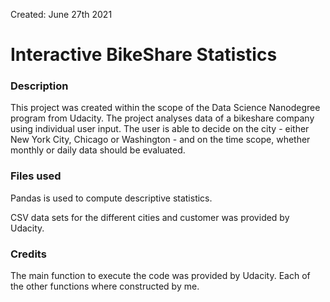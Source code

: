 Created: June 27th 2021

# Interactive BikeShare Statistics

### **Description**

This project was created within the scope of the Data Science Nanodegree program from Udacity. The project analyses data of a bikeshare company using individual user input. The user is able to decide on the city - either New York City, Chicago or Washington - and on the time scope, whether monthly or daily data should be evaluated.

### **Files used**

Pandas is used to compute descriptive statistics. 

CSV data sets for the different cities and customer was provided by Udacity.

### **Credits**

The main function to execute the code was provided by Udacity. Each of the other functions where constructed by me. 





